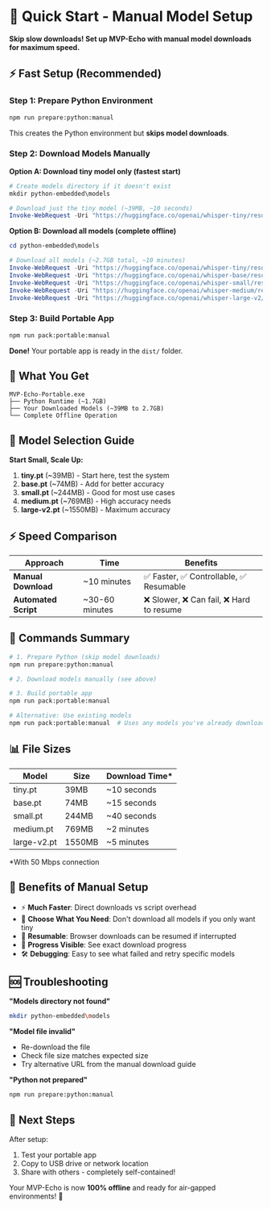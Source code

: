 # 🚀 Quick Start - Manual Model Setup

**Skip slow downloads! Set up MVP-Echo with manual model downloads for maximum speed.**

## ⚡ Fast Setup (Recommended)

### Step 1: Prepare Python Environment
```bash
npm run prepare:python:manual
```
This creates the Python environment but **skips model downloads**.

### Step 2: Download Models Manually

**Option A: Download tiny model only (fastest start)**
```powershell
# Create models directory if it doesn't exist
mkdir python-embedded\models

# Download just the tiny model (~39MB, ~10 seconds)
Invoke-WebRequest -Uri "https://huggingface.co/openai/whisper-tiny/resolve/main/pytorch_model.bin" -OutFile "python-embedded\models\tiny.pt"
```

**Option B: Download all models (complete offline)**
```powershell
cd python-embedded\models

# Download all models (~2.7GB total, ~10 minutes)
Invoke-WebRequest -Uri "https://huggingface.co/openai/whisper-tiny/resolve/main/pytorch_model.bin" -OutFile "tiny.pt"
Invoke-WebRequest -Uri "https://huggingface.co/openai/whisper-base/resolve/main/pytorch_model.bin" -OutFile "base.pt"
Invoke-WebRequest -Uri "https://huggingface.co/openai/whisper-small/resolve/main/pytorch_model.bin" -OutFile "small.pt"
Invoke-WebRequest -Uri "https://huggingface.co/openai/whisper-medium/resolve/main/pytorch_model.bin" -OutFile "medium.pt"
Invoke-WebRequest -Uri "https://huggingface.co/openai/whisper-large-v2/resolve/main/pytorch_model.bin" -OutFile "large-v2.pt"
```

### Step 3: Build Portable App
```bash
npm run pack:portable:manual
```

**Done!** Your portable app is ready in the `dist/` folder.

## 📁 What You Get

```
MVP-Echo-Portable.exe
├── Python Runtime (~1.7GB)
├── Your Downloaded Models (~39MB to 2.7GB)
└── Complete Offline Operation
```

## 🎯 Model Selection Guide

**Start Small, Scale Up:**

1. **tiny.pt** (~39MB) - Start here, test the system
2. **base.pt** (~74MB) - Add for better accuracy  
3. **small.pt** (~244MB) - Good for most use cases
4. **medium.pt** (~769MB) - High accuracy needs
5. **large-v2.pt** (~1550MB) - Maximum accuracy

## ⚡ Speed Comparison

| Approach | Time | Benefits |
|----------|------|----------|
| **Manual Download** | ~10 minutes | ✅ Faster, ✅ Controllable, ✅ Resumable |
| **Automated Script** | ~30-60 minutes | ❌ Slower, ❌ Can fail, ❌ Hard to resume |

## 🔧 Commands Summary

```bash
# 1. Prepare Python (skip model downloads)
npm run prepare:python:manual

# 2. Download models manually (see above)

# 3. Build portable app
npm run pack:portable:manual

# Alternative: Use existing models
npm run pack:portable:manual  # Uses any models you've already downloaded
```

## 📊 File Sizes

| Model | Size | Download Time* |
|-------|------|----------------|
| tiny.pt | 39MB | ~10 seconds |
| base.pt | 74MB | ~15 seconds |
| small.pt | 244MB | ~40 seconds |
| medium.pt | 769MB | ~2 minutes |
| large-v2.pt | 1550MB | ~5 minutes |

*With 50 Mbps connection

## 🎉 Benefits of Manual Setup

- ⚡ **Much Faster**: Direct downloads vs script overhead
- 🎯 **Choose What You Need**: Don't download all models if you only want tiny
- 🔄 **Resumable**: Browser downloads can be resumed if interrupted
- 📱 **Progress Visible**: See exact download progress
- 🛠️ **Debugging**: Easy to see what failed and retry specific models

## 🆘 Troubleshooting

**"Models directory not found"**
```bash
mkdir python-embedded\models
```

**"Model file invalid"**
- Re-download the file
- Check file size matches expected size
- Try alternative URL from the manual download guide

**"Python not prepared"**
```bash
npm run prepare:python:manual
```

## 🎯 Next Steps

After setup:
1. Test your portable app
2. Copy to USB drive or network location
3. Share with others - completely self-contained!

Your MVP-Echo is now **100% offline** and ready for air-gapped environments! 🚀